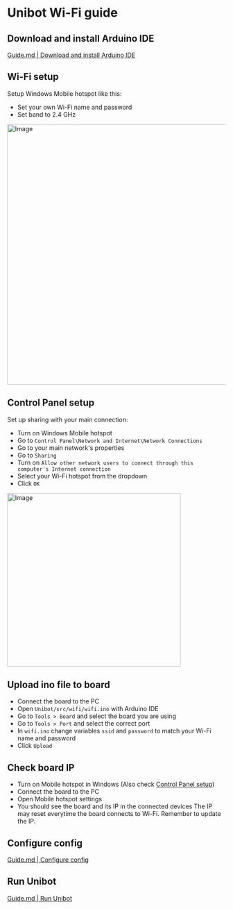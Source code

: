 # Unibot Wi-Fi guide

## Download and install Arduino IDE
[Guide.md | Download and install Arduino IDE](Guide.md#download-and-install-arduino-ide)

## Wi-Fi setup
Setup Windows Mobile hotspot like this:  
- Set your own Wi-Fi name and password
- Set band to 2.4 GHz  
<img src=https://i.imgur.com/Ghh0aka.png alt="Image" width="600"/>

## Control Panel setup
Set up sharing with your main connection:
- Turn on Windows Mobile hotspot
- Go to `Control Panel\Network and Internet\Network Connections`
- Go to your main network's properties
- Go to `Sharing`
- Turn on `Allow other network users to connect through this computer's Internet connection`
- Select your Wi-Fi hotspot from the dropdown
- Click `OK`  
<img src=https://i.imgur.com/kHX00BN.png alt="Image" width="400"/>

## Upload ino file to board
- Connect the board to the PC
- Open `Unibot/src/wifi/wifi.ino` with Arduino IDE
- Go to `Tools > Board` and select the board you are using 
- Go to `Tools > Port` and select the correct port
- In `wifi.ino` change variables `ssid` and `password` to match your Wi-Fi name and password
- Click `Upload`

## Check board IP
- Turn on Mobile hotspot in Windows (Also check [Control Panel setup](#control-panel-setup))
- Connect the board to the PC
- Open Mobile hotspot settings
- You should see the board and its IP in the connected devices
The IP may reset everytime the board connects to Wi-Fi. Remember to update the IP.

## Configure config
[Guide.md | Configure config](Guide.md#configure-config)

## Run Unibot
[Guide.md | Run Unibot](Guide.md#run-unibot)